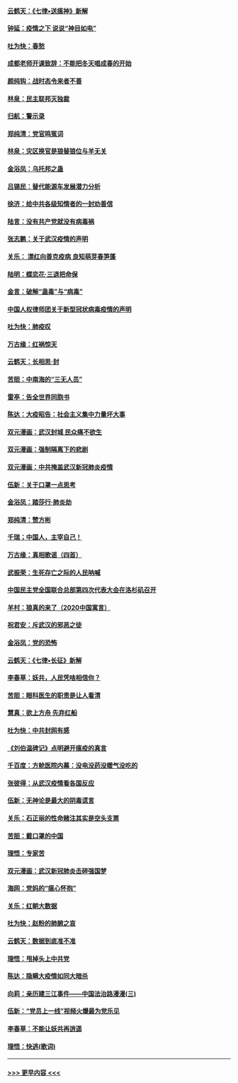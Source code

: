 #### [云鹤天：《七律▪送瘟神》新解](../pages/nsc993/n11873598.md?t=02170531) 
#### [钟延：疫情之下 说说“神目如电”](../pages/nsc993/n11873121.md?t=02170531) 
#### [吐为快：春愁](../pages/nsc993/n11872801.md?t=02170531) 
#### [成都老师开课致辞：不能把冬天唱成春的开始](../pages/nsc993/n11872653.md?t=02170531) 
#### [颜纯钩：战时态令来者不善](../pages/nsc993/n11872011.md?t=02170531) 
#### [林泉：民主联邦灭独裁](../pages/nsc993/n11870998.md?t=02170531) 
#### [归航：警示录](../pages/nsc993/n11870963.md?t=02170531) 
#### [郑纯清：党官鸣冤词](../pages/nsc993/n11870938.md?t=02170531) 
#### [林泉：灾区换官是狼替狼位与羊无关](../pages/nsc993/n11870896.md?t=02170531) 
#### [金浴凤：乌托邦之蛊](../pages/nsc993/n11870879.md?t=02170531) 
#### [吕锡民：替代能源车发展潜力分析](../pages/nsc993/n11870656.md?t=02170531) 
#### [徐济：给中共各级知情者的一封劝善信](../pages/nsc993/n11868561.md?t=02170531) 
#### [陆言：没有共产党就没有病毒祸](../pages/nsc993/n11868232.md?t=02170531) 
#### [张志鹏：关于武汉疫情的声明](../pages/nsc993/n11867182.md?t=02170531) 
#### [关乐： 漂红向善克疫病 良知萌芽春笋蓬](../pages/nsc993/n11865710.md?t=02170531) 
#### [陆明：蝶恋花‧三退把命保](../pages/nsc993/n11865673.md?t=02170531) 
#### [金言：破解“蛊毒”与“病毒”](../pages/nsc993/n11864103.md?t=02170531) 
#### [中国人权律师团关于新型冠状病毒疫情的声明](../pages/nsc993/n11864249.md?t=02170531) 
#### [吐为快：肺疫叹](../pages/nsc993/n11864027.md?t=02170531) 
#### [万古缘：红祸惊天](../pages/nsc993/n11864079.md?t=02170531) 
#### [云鹤天：长相思‧封](../pages/nsc993/n11864006.md?t=02170531) 
#### [苦胆：中南海的“三无人员”](../pages/nsc993/n11862997.md?t=02170531) 
#### [雷亭：告全世界同胞书](../pages/nsc993/n11862572.md?t=02170531) 
#### [陈达：大疫昭告：社会主义集中力量坏大事](../pages/nsc993/n11859419.md?t=02170531) 
#### [双元漫画：武汉封城 民众痛不欲生](../pages/nsc993/n11859287.md?t=02170531) 
#### [双元漫画：强制隔离下的悲剧](../pages/nsc993/n11859244.md?t=02170531) 
#### [双元漫画：中共掩盖武汉新冠肺炎疫情](../pages/nsc993/n11858249.md?t=02170531) 
#### [伍新：关于口罩一点思考](../pages/nsc993/n11859195.md?t=02170531) 
#### [金浴凤：踏莎行‧肺炎劫](../pages/nsc993/n11858227.md?t=02170531) 
#### [郑纯清：赞方彬](../pages/nsc993/n11856803.md?t=02170531) 
#### [千瑞；中国人，主宰自己！](../pages/nsc993/n11856793.md?t=02170531) 
#### [万古缘：真相歌谣（四首）](../pages/nsc993/n11856263.md?t=02170531) 
#### [武振荣：生死存亡之际的人民呐喊](../pages/nsc993/n11856256.md?t=02170531) 
#### [中国民主党全国联合总部第四次代表大会在洛杉矶召开](../pages/nsc993/n11856344.md?t=02170531) 
#### [羊村：狼真的来了（2020中国寓言）](../pages/nsc993/n11856229.md?t=02170531) 
#### [祝君安：斥武汉的邪恶之徒](../pages/nsc993/n11855861.md?t=02170531) 
#### [金浴凤：党的恐怖](../pages/nsc993/n11855849.md?t=02170531) 
#### [云鹤天：《七律▪长征》新解](../pages/nsc993/n11855479.md?t=02170531) 
#### [李春草：妖共，人民凭啥相信你？](../pages/nsc993/n11855196.md?t=02170531) 
#### [苦胆：眼科医生的职责是让人看清](../pages/nsc993/n11853840.md?t=02170531) 
#### [慧真：欲上方舟 先弃红船](../pages/nsc993/n11853483.md?t=02170531) 
#### [吐为快：中共封网有感](../pages/nsc993/n11852575.md?t=02170531) 
#### [《刘伯温碑记》点明避开瘟疫的真言](../pages/nsc993/n11852128.md?t=02170531) 
#### [千百度：方舱医院内幕：没电没药没暖气没吃的](../pages/nsc993/n11850211.md?t=02170531) 
#### [张彼得：从武汉疫情看各国反应](../pages/nsc993/n11850102.md?t=02170531) 
#### [伍新：无神论是最大的阴毒谎言](../pages/nsc993/n11846129.md?t=02170531) 
#### [关乐：石正丽的性命赌注其实是空头支票](../pages/nsc993/n11846109.md?t=02170531) 
#### [苦胆：戴口罩的中国](../pages/nsc993/n11845576.md?t=02170531) 
#### [理悟：专家苦](../pages/nsc993/n11845564.md?t=02170531) 
#### [双元漫画：武汉新冠肺炎击碎强国梦](../pages/nsc993/n11843320.md?t=02170531) 
#### [海网：党妈的“瘟心怀抱”](../pages/nsc993/n11840740.md?t=02170531) 
#### [关乐：红朝大数据](../pages/nsc993/n11840675.md?t=02170531) 
#### [吐为快：赵粉的肺腑之哀](../pages/nsc993/n11840618.md?t=02170531) 
#### [云鹤天：数据到底准不准](../pages/nsc993/n11840325.md?t=02170531) 
#### [理悟：甩掉头上中共党](../pages/nsc993/n11838826.md?t=02170531) 
#### [陈达：隐瞒大疫情如同大暗杀](../pages/nsc993/n11838771.md?t=02170531) 
#### [向莉：亲历建三江事件——中国法治路漫漫(三)](../pages/nsc993/n11831825.md?t=02170531) 
#### [伍新：“党员上一线”视频火爆最为党乐见](../pages/nsc993/n11838200.md?t=02170531) 
#### [李春草：不能让妖共再逍遥](../pages/nsc993/n11838102.md?t=02170531) 
#### [理悟：快逃(歌词)](../pages/nsc993/n11838083.md?t=02170531) 

----
#### [ >>> 更早内容 <<< ](../indexes/nsc993-earlier.md)

